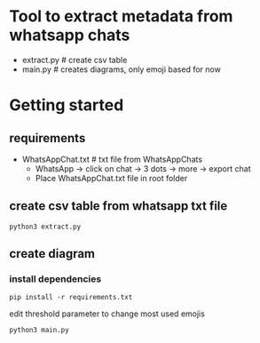 # Tool to extract metadata from whatsapp chats

- extract.py # create csv table
- main.py # creates diagrams, only emoji based for now
# Getting started

## requirements
 - WhatsAppChat.txt # txt file from WhatsAppChats
	- WhatsApp -> click on chat -> 3 dots -> more -> export chat
	- Place WhatsAppChat.txt file in root folder

## create csv table from whatsapp txt file
```
python3 extract.py
```

## create diagram

### install dependencies
```
pip install -r requirements.txt
```
edit threshold parameter to change most used emojis
```
python3 main.py
```